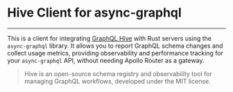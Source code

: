 # Hive Client for async-graphql

---

This is a client for integrating [GraphQL Hive](https://the-guild.dev/graphql/hive) with Rust
servers using the `async-graphql` library. It allows you to report GraphQL schema changes and
collect usage metrics, providing observability and performance tracking for your `async-graphql`
API, without needing Apollo Router as a gateway.

> Hive is an open-source schema registry and observability tool for managing GraphQL workflows,
> developed under the MIT license.
